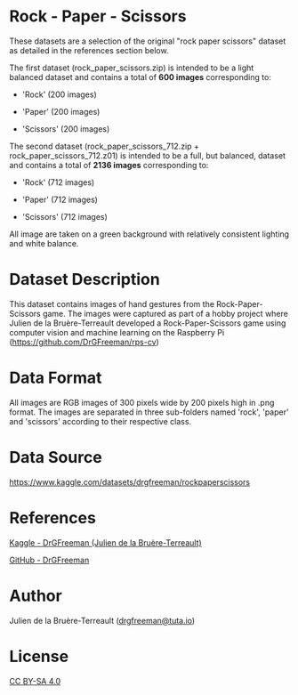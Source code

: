 # Rock - Paper - Scissors

These datasets are a selection of the original "rock paper scissors" dataset as detailed in the references section below.

The first dataset (rock_paper_scissors.zip) is intended to be a light balanced dataset and contains a total of **600 images** corresponding to:

* 'Rock' (200 images)

* 'Paper' (200 images)

* 'Scissors' (200 images) 

The second dataset (rock_paper_scissors_712.zip + rock_paper_scissors_712.z01) is intended to be a full, but balanced, dataset and contains a total of **2136 images** corresponding to:

* 'Rock' (712 images)

* 'Paper' (712 images)

* 'Scissors' (712 images) 

All image are taken on a green background with relatively consistent lighting and white balance.

# Dataset Description

This dataset contains images of hand gestures from the Rock-Paper-Scissors game. The images were captured as part of a hobby project where Julien de la Bruère-Terreault developed a Rock-Paper-Scissors game using computer vision and machine learning on the Raspberry Pi (https://github.com/DrGFreeman/rps-cv)

# Data Format

All images are RGB images of 300 pixels wide by 200 pixels high in .png format. The images are separated in three sub-folders named 'rock', 'paper' and 'scissors' according to their respective class.

# Data Source

https://www.kaggle.com/datasets/drgfreeman/rockpaperscissors

# References

[Kaggle - DrGFreeman (Julien de la Bruère-Terreault)](https://www.kaggle.com/datasets/drgfreeman/rockpaperscissors)

[GitHub - DrGFreeman](https://github.com/DrGFreeman/rps-cv)

# Author

Julien de la Bruère-Terreault (drgfreeman@tuta.io)

# License

[CC BY-SA 4.0](https://creativecommons.org/licenses/by-sa/4.0/)



